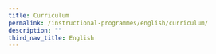 ```yaml
---
title: Curriculum
permalink: /instructional-programmes/english/curriculum/
description: ""
third_nav_title: English
---
```

